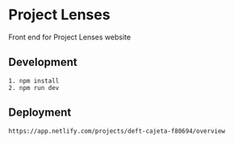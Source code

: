 # Project Lenses

Front end for Project Lenses website

## Development

```
1. npm install
2. npm run dev
```

## Deployment

```
https://app.netlify.com/projects/deft-cajeta-f80694/overview
```